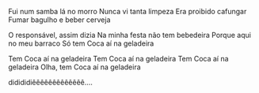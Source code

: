 Fui num samba lá no morro
Nunca vi tanta limpeza
Era proibido cafungar
Fumar bagulho e beber cerveja

O responsável, assim dizia
Na minha festa não tem bebedeira
Porque aqui no meu barraco
Só tem Coca aí na geladeira

Tem Coca aí na geladeira
Tem Coca aí na geladeira
Tem Coca aí na geladeira
Olha, tem Coca aí na geladeira

didididiêêêêêêêêêêêêê....
